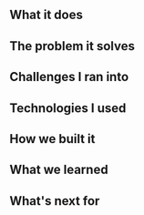## What it does

## The problem it solves

## Challenges I ran into

## Technologies I used

## How we built it

## What we learned

## What's next for
